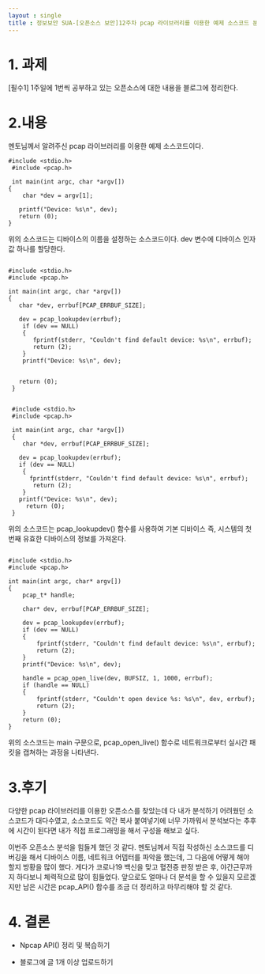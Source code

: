 ```yaml
---
layout : single
title : 정보보안 SUA-[오픈소스 보안]12주차 pcap 라이브러리를 이용한 예제 소스코드 분석
---
```


# 1. 과제

[필수1] 1주일에 1번씩 공부하고 있는 오픈소스에 대한 내용을 블로그에 정리한다.


# 2.내용

멘토님께서 알려주신 pcap 라이브러리를 이용한 예제 소스코드이다. 

```
#include <stdio.h>
 #include <pcap.h>

 int main(int argc, char *argv[])
{
    char *dev = argv[1];
    
   printf("Device: %s\n", dev);
   return (0);
}

```

위의 소스코드는 디바이스의 이름을 설정하는 소스코드이다. dev 변수에 디바이스 인자값 하나를 할당한다. 

```

#include <stdio.h>
#include <pcap.h>

int main(int argc, char *argv[])
{
   char *dev, errbuf[PCAP_ERRBUF_SIZE];

   dev = pcap_lookupdev(errbuf);
    if (dev == NULL)
    {
       fprintf(stderr, "Couldn't find default device: %s\n", errbuf);
       return (2);
    }
    printf("Device: %s\n", dev);


   return (0);
 }

```

```

 #include <stdio.h>
 #include <pcap.h>

 int main(int argc, char *argv[])
 {
    char *dev, errbuf[PCAP_ERRBUF_SIZE];

   dev = pcap_lookupdev(errbuf);
   if (dev == NULL)
    {
      fprintf(stderr, "Couldn't find default device: %s\n", errbuf);
       return (2);
    }
   printf("Device: %s\n", dev);
     return (0);
 }

```

위의 소스코드는 pcap_lookupdev() 함수를 사용하여 기본 디바이스 즉, 시스템의 첫번째 유효한 디바이스의 정보를 가져온다. 


```

#include <stdio.h>
#include <pcap.h>

int main(int argc, char* argv[])
{
    pcap_t* handle;

    char* dev, errbuf[PCAP_ERRBUF_SIZE];

    dev = pcap_lookupdev(errbuf);
    if (dev == NULL)
    {
        fprintf(stderr, "Couldn't find default device: %s\n", errbuf);
        return (2);
    }
    printf("Device: %s\n", dev);

    handle = pcap_open_live(dev, BUFSIZ, 1, 1000, errbuf);
    if (handle == NULL)
    {
        fprintf(stderr, "Couldn't open device %s: %s\n", dev, errbuf);
        return (2);
    }
    return (0);
}

```

위의 소스코드는 main 구문으로, pcap_open_live() 함수로 네트워크로부터 실시간 패킷을 캡쳐하는 과정을 나타낸다. 


# 3.후기

다양한 pcap 라이브러리를 이용한 오픈소스를 찾았는데 다 내가 분석하기 어려웠던 소스코드가 대다수였고, 소스코드도 약간 복사 붙여넣기에 너무 가까워서 분석보다는 추후에 시간이 된다면 내가 직접 프로그래밍을 해서 구성을 해보고 싶다. 

이번주 오픈소스 분석을 힘들게 했던 것 같다. 멘토님께서 직접 작성하신 소스코드를 디버깅을 해서 디바이스 이름, 네트워크 어뎁터를 파악을 했는데, 그 다음에 어떻게 해야 할지 방황을 많이 했다. 
게다가 코로나19 백신을 맞고 혈전증 판정 받은 후, 야간근무까지 하다보니 체력적으로 많이 힘들었다. 앞으로도 얼마나 더 분석을 할 수 있을지 모르겠지만 남은 시간은 pcap_API() 함수를 조금 더 정리하고 마무리해야 할 것 같다. 

#  4. 결론

- Npcap API() 정리 및 복습하기 

- 블로그에 글 1개 이상 업로드하기



